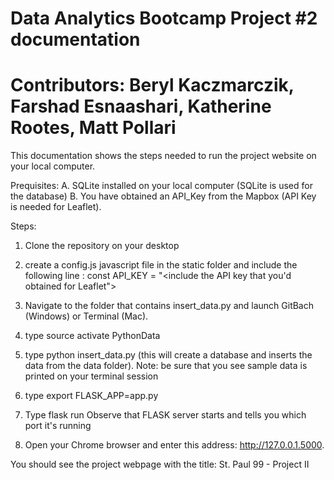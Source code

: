 # Data Analytics Bootcamp Project #2 documentation
# Contributors: Beryl Kaczmarczik, Farshad Esnaashari, Katherine Rootes, Matt Pollari

This documentation shows the steps needed to run the project website on your local
computer.  

Prequisites:
 A. SQLite installed on your local computer (SQLite is used for the database)
 B. You have obtained an API_Key from the Mapbox (API Key is needed for Leaflet).

Steps:
1. Clone the repository on your desktop
2. create a config.js javascript file in the static folder and include the following line :  const API_KEY = "<include the API key that you'd obtained for Leaflet">

3. Navigate to the folder that contains insert_data.py and launch GitBach (Windows) or Terminal (Mac).
4. type source activate PythonData
5. type python insert_data.py (this will create a database and inserts the data from the data folder).  Note: be sure that you see sample data is printed on your terminal session  
6. type export FLASK_APP=app.py
7. Type flask run 
Observe that FLASK server starts and tells you which port it's running
8. Open your Chrome browser and enter this address:  http://127.0.0.1.5000.

You should see the project webpage with the title: St. Paul 99 - Project II

